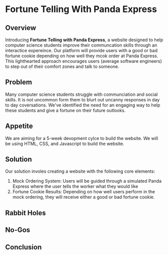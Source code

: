 # Fortune Telling With Panda Express

## Overview

Introducing **Fortune Telling with Panda Express**, a website designed to help computer science students improve their communcation skills through an interactice expereince. Our platform will provide users with a good or bad fortune cookie depending on how well they mcok order at Panda Express. This lighthearted approach encourages users (average software engineers) to step out of their comfort zones and talk to someone.

## Problem

Many computer science students struggle with communciation and social skills. It is not uncommon form them to blurt out uncanny responses in day to day coversations. We've identified the need for an engaging way to help these students and give a fortune on their future outlooks.

## Appetite

We are aiming for a 5-week devopment cylce to build the website. We will be using HTML, CSS, and Javascript to build the website.

## Solution

Our solution involes creating a website with the following core elements:

1. Mock Ordering System: Users will be guided through a simulated Panda Express where the user tells the worker what they would like
2. Fortune Cookie Results: Depending on how well users perform in the mock ordering, they will receive either a good or bad fortune cookie.

## Rabbit Holes

## No-Gos

## Conclusion

